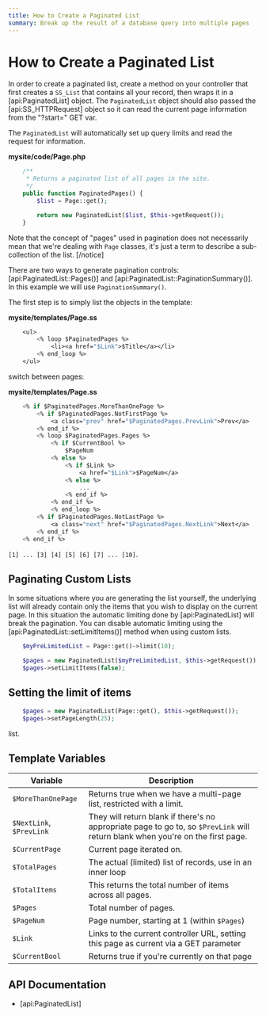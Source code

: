 ```yaml
---
title: How to Create a Paginated List
summary: Break up the result of a database query into multiple pages
---
```

# How to Create a Paginated List

In order to create a paginated list, create a method on your controller that first creates a `SS_List` that contains
all your record, then wraps it in a [api:PaginatedList] object. The `PaginatedList` object should also passed the 
[api:SS_HTTPRequest] object so it can read the current page information from the "?start=" GET var.

The `PaginatedList` will automatically set up query limits and read the request for information.

**mysite/code/Page.php**

```php
	/**
	 * Returns a paginated list of all pages in the site.
	 */
	public function PaginatedPages() {
		$list = Page::get();

		return new PaginatedList($list, $this->getRequest());
	}

```
Note that the concept of "pages" used in pagination does not necessarily mean that we're dealing with `Page` classes, 
it's just a term to describe a sub-collection of the list.
[/notice]

There are two ways to generate pagination controls: [api:PaginatedList::Pages()] and 
[api:PaginatedList::PaginationSummary()]. In this example we will use `PaginationSummary()`.

The first step is to simply list the objects in the template:

**mysite/templates/Page.ss**

```ss
	<ul>
		<% loop $PaginatedPages %>
			<li><a href="$Link">$Title</a></li>
		<% end_loop %>
	</ul>

```
switch between pages:

**mysite/templates/Page.ss**

```ss
	<% if $PaginatedPages.MoreThanOnePage %>
		<% if $PaginatedPages.NotFirstPage %>
			<a class="prev" href="$PaginatedPages.PrevLink">Prev</a>
		<% end_if %>
		<% loop $PaginatedPages.Pages %>
			<% if $CurrentBool %>
				$PageNum
			<% else %>
				<% if $Link %>
					<a href="$Link">$PageNum</a>
				<% else %>
					...
				<% end_if %>
			<% end_if %>
			<% end_loop %>
		<% if $PaginatedPages.NotLastPage %>
			<a class="next" href="$PaginatedPages.NextLink">Next</a>
		<% end_if %>
	<% end_if %>

```
`[1] ... [3] [4] [5] [6] [7] ... [10]`.

## Paginating Custom Lists

In some situations where you are generating the list yourself, the underlying list will already contain only the items 
that you wish to display on the current page. In this situation the automatic limiting done by [api:PaginatedList]
will break the pagination. You can disable automatic limiting using the [api:PaginatedList::setLimitItems()] method 
when using custom lists.

```php
	$myPreLimitedList = Page::get()->limit(10);

	$pages = new PaginatedList($myPreLimitedList, $this->getRequest());
	$pages->setLimitItems(false);

```
## Setting the limit of items

```php
	$pages = new PaginatedList(Page::get(), $this->getRequest());
	$pages->setPageLength(25);

```
list.

## Template Variables

| Variable | Description |
| -------- | -------- |
| `$MoreThanOnePage` | Returns true when we have a multi-page list, restricted with a limit. |
| `$NextLink`, `$PrevLink` | They will return blank if there's no appropriate page to go to, so `$PrevLink` will return blank when you're on the first page. |
| `$CurrentPage` | Current page iterated on. |
| `$TotalPages` | The actual (limited) list of records, use in an inner loop |
| `$TotalItems` | This returns the total number of items across all pages. | 
| `$Pages` | Total number of pages. |
| `$PageNum` | Page number, starting at 1 (within `$Pages`) |
| `$Link` | Links to the current controller URL, setting this page as current via a GET parameter |
| `$CurrentBool` | Returns true if you're currently on that page |


## API Documentation

* [api:PaginatedList]


